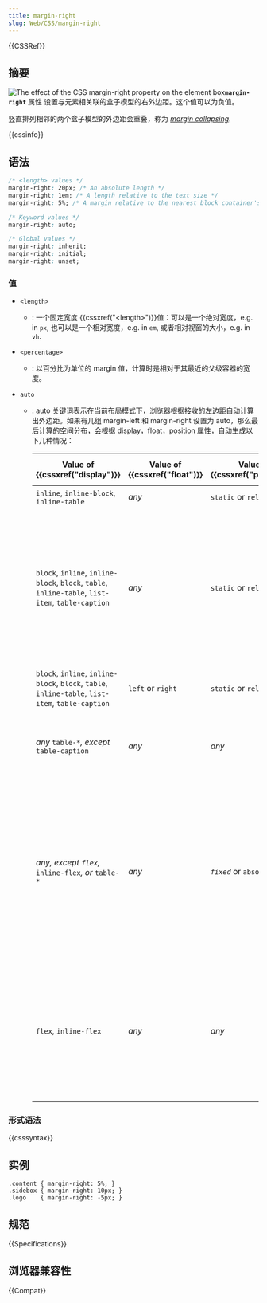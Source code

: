 ```yaml
---
title: margin-right
slug: Web/CSS/margin-right
---
```


{{CSSRef}}

## 摘要

![The effect of the CSS margin-right property on the element box](/files/4041/margin-right.svg)**`margin-right`** 属性 设置与元素相关联的盒子模型的右外边距。这个值可以为负值。

竖直排列相邻的两个盒子模型的外边距会重叠，称为 [_margin collapsing_](/zh-CN/docs/CSS/margin_collapsing).

{{cssinfo}}

## 语法

```css
/* <length> values */
margin-right: 20px; /* An absolute length */
margin-right: 1em; /* A length relative to the text size */
margin-right: 5%; /* A margin relative to the nearest block container's width */

/* Keyword values */
margin-right: auto;

/* Global values */
margin-right: inherit;
margin-right: initial;
margin-right: unset;
```

### 值

- `<length>`
  - : 一个固定宽度 {{cssxref("&lt;length&gt;")}}值：可以是一个绝对宽度，e.g. in `px`, 也可以是一个相对宽度，e.g. in `em`, 或者相对视窗的大小，e.g. in `vh`.
- `<percentage>`
  - : 以百分比为单位的 margin 值，计算时是相对于其最近的父级容器的宽度。
- `auto`

  - : auto 关键词表示在当前布局模式下，浏览器根据接收的左边距自动计算出外边距。如果有几组 margin-left 和 margin-right 设置为 auto，那么最后计算的空间分布，会根据 display，float，position 属性，自动生成以下几种情况：

    | Value of {{cssxref("display")}}                                                                   | Value of {{cssxref("float")}} | Value of {{cssxref("position")}} | Computed value of `auto`                                                                                                                                                       | Comment                                                                                     |
    | ------------------------------------------------------------------------------------------------- | ----------------------------- | -------------------------------- | ------------------------------------------------------------------------------------------------------------------------------------------------------------------------------ | ------------------------------------------------------------------------------------------- |
    | `inline`, `inline-block`, `inline-table`                                                          | _any_                         | `static` or `relative`           | `0`                                                                                                                                                                            | Inline layout mode                                                                          |
    | `block`, `inline`, `inline-block`, `block`, `table`, `inline-table`, `list-item`, `table-caption` | _any_                         | `static` or `relative`           | `0`, except if both `margin-left` and `margin-right` are set to `auto`. In this case, it is set to the value centering the element inside its parent.                          | Block layout mode                                                                           |
    | `block`, `inline`, `inline-block`, `block`, `table`, `inline-table`, `list-item`, `table-caption` | `left` or `right`             | `static` or `relative`           | `0`                                                                                                                                                                            | Block layout mode (floating element)                                                        |
    | _any_ `table-*`_, except_ `table-caption`                                                         | _any_                         | _any_                            | `0`                                                                                                                                                                            | Internal `table-*` elements don't have margins, use {{ cssxref("border-spacing") }} instead |
    | _any, except `flex`,_ `inline-flex`_, or_ `table-*`                                               | _any_                         | _`fixed`_ or `absolute`          | `0`, except if both `margin-left` and `margin-right` are set to `auto`. In this case, it is set to the value centering the border area inside the available `width`, if fixed. | Absolutely positioned layout mode                                                           |
    | `flex`, `inline-flex`                                                                             | _any_                         | _any_                            | `0`, except if there is any positive horizontal free space. In this case, it is evenly distributed to all horizontal `auto` margins.                                           | Flexbox layout mode                                                                         |

### 形式语法

{{csssyntax}}

## 实例

```
.content { margin-right: 5%; }
.sidebox { margin-right: 10px; }
.logo    { margin-right: -5px; }
```

## 规范

{{Specifications}}

## 浏览器兼容性

{{Compat}}
